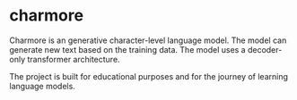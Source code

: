 # charmore

Charmore is an generative character-level language model. The model can
generate new text based on the training data. The model uses a decoder-only
transformer architecture.

The project is built for educational purposes and for the journey of learning
language models.

